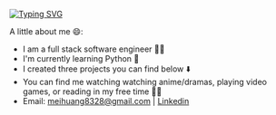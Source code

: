 [![Typing SVG](https://readme-typing-svg.demolab.com?font=Fira+Code&pause=1000&color=F7BBF2&width=435&lines=Hi%2C+I'm+Mei+Huang+%F0%9F%91%8B)](https://git.io/typing-svg)
<!--
**meih15/meih15** is a ✨ _special_ ✨ repository because its `README.md` (this file) appears on your GitHub profile.

Here are some ideas to get you started:

- 🔭 I’m currently working on ...
- 🌱 I’m currently learning ...
- 👯 I’m looking to collaborate on ...
- 🤔 I’m looking for help with ...
- 💬 Ask me about ...
- 📫 How to reach me: ...
- 😄 Pronouns: ...
- ⚡ Fun fact: ...
-->

A little about me 😄:
- I am a full stack software engineer 👩‍💻
- I'm currently learning Python 🐍
- I created three projects you can find below ⬇️
- You can find me watching watching anime/dramas, playing video games, or reading in my free time 🙆‍♀️
- Email: [meihuang8328@gmail.com](mailto:meihuang8328@gmail.com) | [Linkedin](linkedin.com/in/mei-huang-ba967a159/)
